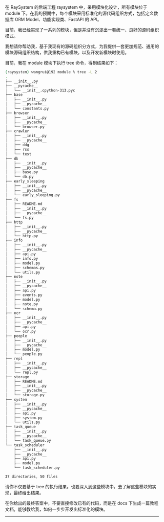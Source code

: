 在 RaySystem 的后端工程 raysystem 中，采用模块化设计，所有模块位于 module 下。在我的预期中，每个模块采用标准化的源代码组织方式，包括定义数据库 ORM Model、功能实现类、FastAPI 的 API。

目前，我已经实现了一系列的模块，但是并没有沉淀出一套统一、良好的源码组织模式。

我想请你帮助我，基于我现有的源码组织分方式，为我提供一套更加规范、通用的模块源码组织结构，供我重构已有模块，以及开发新模块时使用。

目前，我在 module 模块下执行 tree 命令，得到结果如下：

```bash
(raysystem) wangrui@192 module % tree -L 2
.
├── __init__.py
├── __pycache__
│   └── __init__.cpython-313.pyc
├── base
│   ├── __init__.py
│   ├── __pycache__
│   └── constants.py
├── browser
│   ├── __init__.py
│   ├── __pycache__
│   └── browser.py
├── crawler
│   ├── __init__.py
│   ├── __pycache__
│   ├── ddg
│   ├── rss
│   └── test
├── db
│   ├── __init__.py
│   ├── __pycache__
│   ├── base.py
│   └── db.py
├── early_sleeping
│   ├── __init__.py
│   ├── __pycache__
│   └── early_sleeping.py
├── fs
│   ├── README.md
│   ├── __init__.py
│   ├── __pycache__
│   └── fs.py
├── http
│   ├── __init__.py
│   ├── __pycache__
│   └── http.py
├── info
│   ├── __init__.py
│   ├── __pycache__
│   ├── api.py
│   ├── info.py
│   ├── model.py
│   ├── schemas.py
│   └── utils.py
├── note
│   ├── __init__.py
│   ├── __pycache__
│   ├── api.py
│   ├── events.py
│   ├── model.py
│   ├── note.py
│   └── schema.py
├── ocr
│   ├── __init__.py
│   ├── __pycache__
│   ├── api.py
│   └── ocr.py
├── people
│   ├── __init__.py
│   ├── __pycache__
│   ├── model.py
│   └── people.py
├── repl
│   ├── __init__.py
│   ├── __pycache__
│   └── repl.py
├── storage
│   ├── README.md
│   ├── __init__.py
│   ├── __pycache__
│   └── storage.py
├── system
│   ├── __init__.py
│   ├── __pycache__
│   ├── api.py
│   ├── system.py
│   └── utils.py
├── task_queue
│   ├── __init__.py
│   ├── __pycache__
│   └── task_queue.py
└── task_scheduler
    ├── __init__.py
    ├── __pycache__
    ├── api.py
    ├── model.py
    └── task_scheduler.py

37 directories, 50 files
```

请你不仅要基于 tree 的执行结果，也要深入到这些模块中，去了解这些模块的实现，最终给出结果。

在你给出的最终答案中，不要直接修改已有的代码，而是在 docs 下生成一篇教程文档，能够教给我，如何一步步开发出标准化的模块。


---

